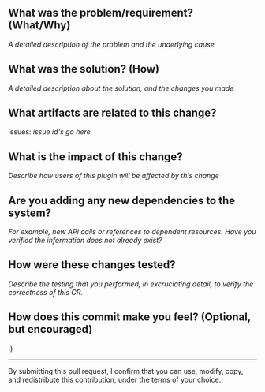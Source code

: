 ## What was the problem/requirement? (What/Why)
_A detailed description of the problem and the underlying cause_

## What was the solution? (How)
_A detailed description about the solution, and the changes you made_

## What artifacts are related to this change?
Issues: _issue id's go here_

## What is the impact of this change?
_Describe how users of this plugin will be affected by this change_

## Are you adding any new dependencies to the system?
_For example, new API calls or references to dependent resources. Have you verified the information does not already exist?_

## How were these changes tested?
_Describe the testing that you performed, in excruciating detail, to verify the correctness of this CR._

## How does this commit make you feel? (Optional, but encouraged)
:)


----
By submitting this pull request, I confirm that you can use, modify, copy, and redistribute this contribution, under the terms of your choice.
